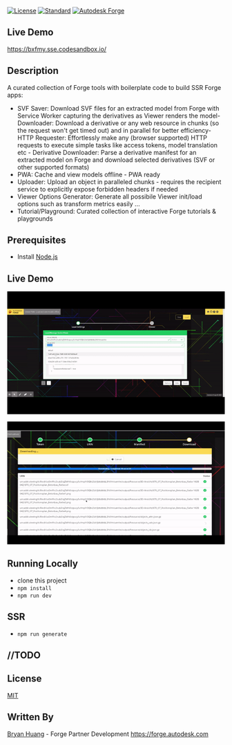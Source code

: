 [![License](http://img.shields.io/:license-mit-blue.svg)](http://opensource.org/licenses/MIT)
[![Standard](https://img.shields.io/badge/Standard-Style-green.svg)](https://github.com/standard/standard)
[![Autodesk Forge](https://img.shields.io/badge/Autodesk-Forge-orange.svg)](https://forge.autodesk.com/)

## Live Demo

https://bxfmy.sse.codesandbox.io/

## Description

A curated collection of Forge tools with boilerplate code to build SSR Forge apps:

- SVF Saver: Download SVF files for an extracted model from Forge with Service Worker capturing the derivatives as Viewer renders the model- Downloader: Download a derivative or any web resource in chunks (so the request won't get timed out) and in parallel for better efficiency- HTTP Requester: Effortlessly make any (browser supported) HTTP requests to execute simple tasks like access tokens, model translation etc - Derivative Downloader: Parse a derivative manifest for an extracted model on Forge and download selected derivatives (SVF or other supported formats)
- PWA: Cache and view models offline - PWA ready
- Uploader: Upload an object in paralleled chunks - requires the recipient service to explicitly expose forbidden headers if needed
- Viewer Options Generator: Generate all possibile Viewer init/load options such as transform metrics easily ...
- Tutorial/Playground: Curated collection of interactive Forge tutorials & playgrounds

## Prerequisites

- Install [Node.js](https://nodejs.org/en/download/)

## Live Demo

![pwa](assets/pwa.gif)

![downloader](assets/downloader.gif)

## Running Locally

- clone this project
- `npm install`
- `npm run dev`

## SSR

- `npm run generate`

## //TODO

## License

[MIT](http://opensource.org/licenses/MIT)

## Written By

[Bryan Huang](https://www.linkedin.com/in/bryan-huang-1447b862) - Forge Partner Development https://forge.autodesk.com
